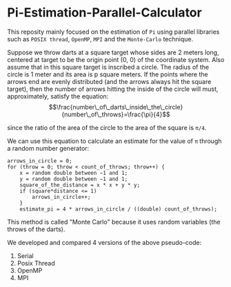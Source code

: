 # Pi-Estimation-Parallel-Calculator

This reposity mainly focused on the estimation of `Pi` using parallel libraries such as `POSIX thread`, `OpenMP`, `MPI` and the `Monte-Carlo` technique.

Suppose we throw darts at a square target whose sides are 2 meters long, centered at
target to be the origin point (0, 0) of the coordinate system. Also assume that in this
square target is inscribed a circle. The radius of the circle is 1 meter and its area is p
square meters. If the points where the arrows end are evenly distributed (and the arrows
always hit the square target), then the number of arrows hitting the inside of the circle will
must, approximately, satisfy the equation:
$$\frac{number\_of\_darts\_inside\_the\_circle}{number\_of\_throws}=\frac{\pi}{4}$$

since the ratio of the area of ​​the circle to the area of ​​the square is `π/4`.

We can use this equation to calculate an estimate for the value of `π` through a
random number generator:

```
arrows_in_circle = 0;
for (throw = 0; throw < count_of_throws; throw++) {
    x = random double between −1 and 1;
    y = random double between −1 and 1;
    square_of_the_distance = x * x + y * y;
    if (square*distance <= 1)
        arrows_in_circle++;
    }
    estimate_pi = 4 * arrows_in_circle / ((double) count_of_throws);
```

This method is called "Monte Carlo" because it uses random variables (the throws of the darts).

We developed and compared 4 versions of the above pseudo-code:

1. Serial
2. Posix Thread
3. OpenMP
4. MPI
